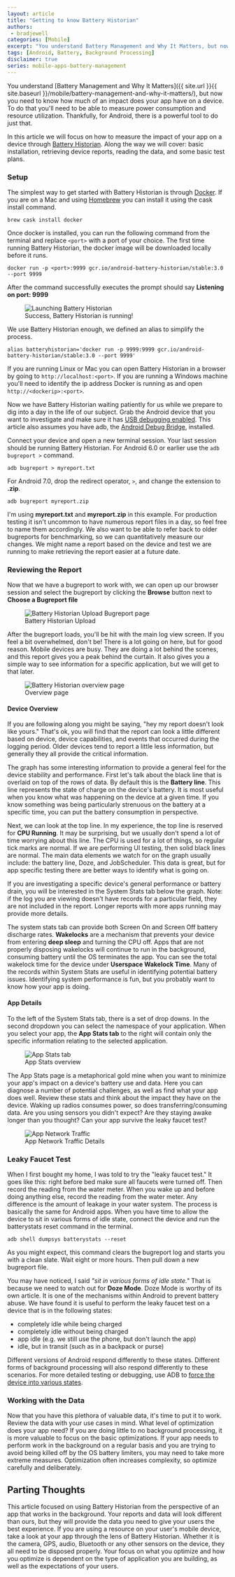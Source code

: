 ```yaml
---
layout: article
title: "Getting to know Battery Historian"
authors:
 - bradjewell
categories: [Mobile]
excerpt: "You understand Battery Management and Why It Matters, but now you need to know how much of an impact does your app have on a device. To do that you'll need to be able to measure power consumption and resource utilization. Thankfully, for Android, there is a powerful tool to do just that."
tags: [Android, Battery, Background Processing]
disclaimer: true
series: mobile-apps-battery-management
---
```


You understand [Battery Management and Why It Matters]({{ site.url }}{{ site.baseurl }}/mobile/battery-management-and-why-it-matters/), but now you need to know how much of an impact does your app have on a device. To do that you'll need to be able to measure power consumption and resource utilization. Thankfully, for Android, there is a powerful tool to do just that.

In this article we will focus on how to measure the impact of your app on a device through [Battery Historian](https://github.com/google/battery-historian). Along the way we will cover: basic installation, retrieving device reports, reading the data, and some basic test plans.

### Setup

The simplest way to get started with Battery Historian is through [Docker](https://docs.docker.com/install/). If you are on a Mac and using [Homebrew](https://brew.sh/) you can install it using the cask install command.

`brew cask install docker`

Once docker is installed, you can run the following command from the terminal and replace `<port>` with a port of your choice. The first time running Battery Historian, the docker image will be downloaded locally before it runs.

`docker run -p <port>:9999 gcr.io/android-battery-historian/stable:3.0 --port 9999`

After the command successfully executes the prompt should say **Listening on port: 9999**

<figure>
  <img src="{{site.url}}{{site.baseurl}}/images/posts/2018/BH-RunBH.png" alt="Launching Battery Historian"/>
  <figcaption>Success, Battery Historian is running!</figcaption>
</figure>


We use Battery Historian enough, we defined an alias to simplify the process.

`alias batteryhistorian='docker run -p 9999:9999 gcr.io/android-battery-historian/stable:3.0 --port 9999'`

If you are running Linux or Mac you can open Battery Historian in a browser by going to `http://localhost:<port>`. If you are running a Windows machine you'll need to identify the ip address Docker is running as and open `http://<dockerip>:<port>`.

Now we have Battery Historian waiting patiently for us while we prepare to dig into a day in the life of our subject. Grab the Android device that you want to investigate and make sure it has [USB debugging enabled](https://developer.android.com/studio/command-line/adb#Enabling). This article also assumes you have adb, the [Android Debug Bridge](https://developer.android.com/studio/command-line/adb), installed.

Connect your device and open a new terminal session. Your last session should be running Battery Historian. For Android 6.0 or earlier use the `adb bugreport >` command.

`adb bugreport > myreport.txt`

For Android 7.0, drop the redirect operator, `>`, and change the extension to **.zip**.

`adb bugreport myreport.zip`

I'm using **myreport.txt** and **myreport.zip** in this example. For production testing it isn't uncommon to have numerous report files in a day, so feel free to name them accordingly. We also want to be able to refer back to older bugreports for benchmarking, so we can quantitatively measure our changes. We might name a report based on the device and test we are running to make retrieving the report easier at a future date.

### Reviewing the Report

Now that we have a bugreport to work with, we can open up our browser session and select the bugreport by clicking the **Browse** button next to **Choose a Bugreport file**

<figure>
  <img src="{{site.url}}{{site.baseurl}}/images/posts/2018/BH-UploadBugReport.png" alt="Battery Historian Upload Bugreport page"/>
  <figcaption>Battery Historian Upload</figcaption>
</figure>


After the bugreport loads, you'll be hit with the main log view screen. If you feel a bit overwhelmed, don't be! There is a lot going on here, but for good reason. Mobile devices are busy. They are doing a lot behind the scenes, and this report gives you a peak behind the curtain. It also gives you a simple way to see information for a specific application, but we will get to that later.

<figure>
  <img src="{{site.url}}/images/posts/2018/BH-SampleDeviceOverview.png" alt="Battery Historian overview page" />
  <figcaption>Overview page</figcaption>
</figure>

#### Device Overview

If you are following along you might be saying, "hey my report doesn't look like yours." That's ok, you will find that the report can look a little different based on device, device capabilities, and events that occurred during the logging period. Older devices tend to report a little less information, but generally they all provide the critical information.

The graph has some interesting information to provide a general feel for the device stability and performance. First let's talk about the black line that is overlaid on top of the rows of data. By default this is the **Battery line**. This line represents the state of charge on the device's battery. It is most useful when you know what was happening on the device at a given time. If you know something was being particularly strenuous on the battery at a specific time, you can put the battery consumption in perspective.

Next, we can look at the top line. In my experience, the top line is reserved for **CPU Running**. It may be surprising, but we usually don't spend a lot of time worrying about this line. The CPU is used for a lot of things, so regular tick marks are normal. If we are performing UI testing, then solid black lines are normal. The main data elements we watch for on the graph usually include: the battery line, Doze, and JobScheduler. This data is great, but for app specific testing there are better ways to identify what is going on.

If you are investigating a specific device's general performance or battery drain, you will be interested in the System Stats tab below the graph. Note: if the log you are viewing doesn't have records for a particular field, they are not included in the report. Longer reports with more apps running may provide more details.

The system stats tab can provide both Screen On and Screen Off battery discharge rates. **Wakelocks** are a mechanism that prevents your device from entering **deep sleep** and turning the CPU off. Apps that are not properly disposing wakelocks will continue to run in the background, consuming battery until the OS terminates the app. You can see the total wakelock time for the device under **Userspace Wakelock Time**. Many of the records within System Stats are useful in identifying potential battery issues. Identifying  system performance is fun, but you probably want to know how your app is doing.

#### App Details

To the left of the System Stats tab, there is a set of drop downs. In the second dropdown you can select the namespace of your application. When you select your app, the **App Stats tab** to the right will contain only the specific information relating to the selected application.

<figure>
  <img src="{{site.url}}{{site.baseurl}}/images/posts/2018/BH-AppStats.png" alt="App Stats tab"/>
  <figcaption>App Stats overview</figcaption>
</figure>


The App Stats page is a metaphorical gold mine when you want to minimize your app's impact on a device's battery use and data. Here you can diagnose a number of potential challenges, as well as find what your app does well. Review these stats and think about the impact they have on the device. Waking up radios consumes power, so does transferring/consuming data. Are you using sensors you didn't expect? Are they staying awake longer than you thought? Can your app survive the leaky faucet test?

<figure>
  <img src="{{site.url}}{{site.baseurl}}/images/posts/2018/BH-AppNetworkTraffic.png" alt="App Network Traffic"/>
  <figcaption>App Network Traffic Details</figcaption>
</figure>

### Leaky Faucet Test

When I first bought my home, I was told to try the "leaky faucet test." It goes like this: right before bed make sure all faucets were turned off. Then record the reading from the water meter. When you wake up and before doing anything else, record the reading from the water meter. Any difference is the amount of leakage in your water system. The process is basically the same for Android apps. When you have time to allow the device to sit in various forms of idle state, connect the device and run the batterystats reset command in the terminal.

`adb shell dumpsys batterystats --reset`

As you might expect, this command clears the bugreport log and starts you with a clean slate. Wait eight or more hours. Then pull down a new bugreport file.

You may have noticed, I said *"sit in various forms of idle state."* That is because we need to watch out for **Doze Mode**. Doze Mode is worthy of its own article. It is one of the mechanisms within Android to prevent battery abuse. We have found it is useful to perform the leaky faucet test on a device that is in the following states:

* completely idle while being charged
* completely idle without being charged
* app idle (e.g. we still use the phone, but don't launch the app)
* idle, but in transit (such as in a backpack or purse)

Different versions of Android respond differently to these states. Different forms of background processing will also respond differently to these scenarios. For more detailed testing or debugging, use ADB to [force the device into various states](https://developer.android.com/training/monitoring-device-state/doze-standby#testing_doze_and_app_standby).

### Working with the Data

Now that you have this plethora of valuable data, it's time to put it to work. Review the data with your use cases in mind. What level of optimization does your app need? If you are doing little to no background processing, it is more valuable to focus on the basic optimizations. If your app needs to perform work in the background on a regular basis and you are trying to avoid being killed off by the OS battery limiters, you may need to take more extreme measures. Optimization often increases complexity, so optimize carefully and deliberately.

## Parting Thoughts

This article focused on using Battery Historian from the perspective of an app that works in the background. Your reports and data will look different than ours, but they will provide the data you need to give your users the best experience. If you are using a resource on your user's mobile device, take a look at your app through the lens of Battery Historian. Whether it is the camera, GPS, audio, Bluetooth or any other sensors on the device, they all need to be disposed properly. Your focus on what you optimize and how you optimize is dependent on the type of application you are building, as well as the expectations of your users.
